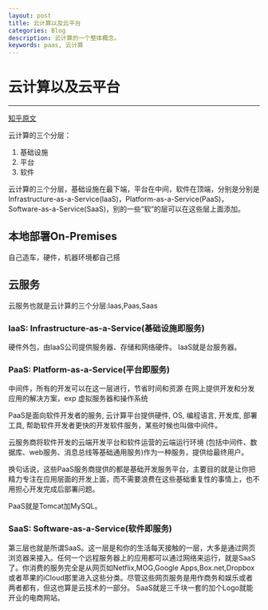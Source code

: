```yaml
---
layout: post
title: 云计算以及云平台
categories: Blog
description: 云计算的一个整体概念。
keywords: paas, 云计算
---
```


# 云计算以及云平台

------

[知乎原文][1]

云计算的三个分层：
 1. 基础设施
 2. 平台
 3. 软件

云计算的三个分层，基础设施在最下端，平台在中间，软件在顶端，分别是分别是Infrastructure-as-a-Service(IaaS)，Platform-as-a-Service(PaaS)，Software-as-a-Service(SaaS)，别的一些“软”的层可以在这些层上面添加。

## 本地部署On-Premises ##
自己造车，硬件，机器环境都自己搭


## 云服务 ##
云服务也就是云计算的三个分层:Iaas,Paas,Saas
### IaaS: Infrastructure-as-a-Service(基础设施即服务) ###
硬件外包，由IaaS公司提供服务器、存储和网络硬件。
IaaS就是台服务器。
### PaaS: Platform-as-a-Service(平台即服务) ###
中间件，所有的开发可以在这一层进行，节省时间和资源
在网上提供开发和分发应用的解决方案，exp 虚拟服务器和操作系统

PaaS是面向软件开发者的服务, 云计算平台提供硬件, OS, 编程语言, 开发库, 部署工具, 帮助软件开发者更快的开发软件服务，某些时候也叫做中间件。

云服务商将软件开发的云端开发平台和软件运营的云端运行环境 (包括中间件、数据库、web服务、消息总线等基础通用服务)作为一种服务，提供给最终用户。

换句话说，这些PaaS服务商提供的都是基础开发服务平台，主要目的就是让你把精力专注在应用层面的开发上面，而不需要浪费在这些基础重复性的事情上，也不用担心开发完成后部署问题。

PaaS就是Tomcat加MySQL。

### SaaS: Software-as-a-Service(软件即服务) ###
第三层也就是所谓SaaS。这一层是和你的生活每天接触的一层，大多是通过网页浏览器来接入。任何一个远程服务器上的应用都可以通过网络来运行，就是SaaS了。你消费的服务完全是从网页如Netflix,MOG,Google Apps,Box.net,Dropbox或者苹果的iCloud那里进入这些分类。尽管这些网页服务是用作商务和娱乐或者两者都有，但这也算是云技术的一部分。
SaaS就是三千块一套的加个Logo就能开业的电商网站。


  [1]: https://www.zhihu.com/question/21641778/answer/62523535?utm_source=wechat_session&utm_medium=social&from=singlemessage